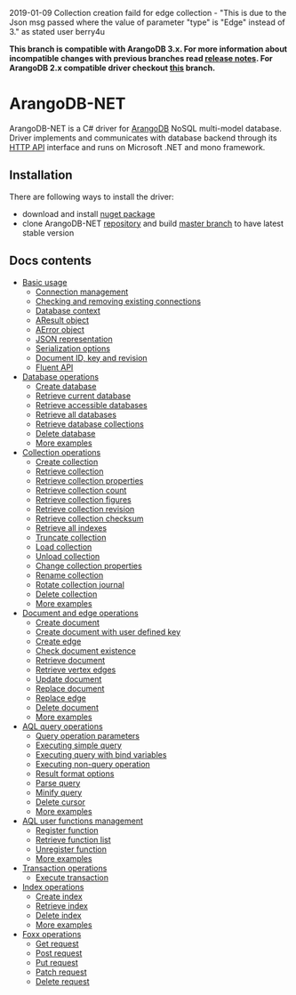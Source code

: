 2019-01-09
Collection creation faild for edge collection -
"This is due to the Json msg passed where the value of parameter "type" is "Edge" instead of 3." as stated user berry4u 
<br/>

**This branch is compatible with ArangoDB 3.x. For more information about incompatible changes with previous branches read [release notes](https://docs.arangodb.com/devel/Manual/ReleaseNotes/UpgradingChanges30.html). For ArangoDB 2.x compatible driver checkout [this](https://github.com/yojimbo87/ArangoDB-NET/tree/2.x) branch.**

# ArangoDB-NET

ArangoDB-NET is a C# driver for [ArangoDB](https://www.arangodb.com/) NoSQL multi-model database. Driver implements and communicates with database backend through its [HTTP API](https://docs.arangodb.com/3.0/HTTP/index.html) interface and runs on Microsoft .NET and mono framework.

## Installation

There are following ways to install the driver:

- download and install [nuget package](https://www.nuget.org/packages/ArangoDB-NET/)
- clone ArangoDB-NET [repository](https://github.com/yojimbo87/ArangoDB-NET) and build [master branch](https://github.com/yojimbo87/ArangoDB-NET/tree/master) to have latest stable version

## Docs contents

- [Basic usage](docs/BasicUsage.md)
  - [Connection management](docs/BasicUsage.md#connection-management)
  - [Checking and removing existing connections](docs/BasicUsage.md#checking-and-removing-existing-connections)
  - [Database context](docs/BasicUsage.md#database-context)
  - [AResult object](docs/BasicUsage.md#aresult-object)
  - [AError object](docs/BasicUsage.md#aerror-object)
  - [JSON representation](docs/BasicUsage.md#json-representation)
  - [Serialization options](docs/BasicUsage.md#serialization-options)
  - [Document ID, key and revision](docs/BasicUsage.md#document-id-key-and-revision)
  - [Fluent API](docs/BasicUsage.md#fluent-api)
- [Database operations](docs/DatabaseOperations.md)
  - [Create database](docs/DatabaseOperations.md#create-database)
  - [Retrieve current database](docs/DatabaseOperations.md#retrieve-current-database)
  - [Retrieve accessible databases](docs/DatabaseOperations.md#retrieve-accessible-databases)
  - [Retrieve all databases](docs/DatabaseOperations.md#retrieve-all-databases)
  - [Retrieve database collections](docs/DatabaseOperations.md#retrieve-database-collections)
  - [Delete database](docs/DatabaseOperations.md#delete-database)
  - [More examples](docs/DatabaseOperations.md#more-examples)
- [Collection operations](docs/CollectionOperations.md)
  - [Create collection](docs/CollectionOperations.md#create-collection)
  - [Retrieve collection](docs/CollectionOperations.md#retrieve-collection)
  - [Retrieve collection properties](docs/CollectionOperations.md#retrieve-collection-properties)
  - [Retrieve collection count](docs/CollectionOperations.md#retrieve-collection-count)
  - [Retrieve collection figures](docs/CollectionOperations.md#retrieve-collection-figures)
  - [Retrieve collection revision](docs/CollectionOperations.md#retrieve-collection-revision)
  - [Retrieve collection checksum](docs/CollectionOperations.md#retrieve-collection-checksum)
  - [Retrieve all indexes](docs/CollectionOperations.md#retrieve-all-indexes)
  - [Truncate collection](docs/CollectionOperations.md#truncate-collection)
  - [Load collection](docs/CollectionOperations.md#load-collection)
  - [Unload collection](docs/CollectionOperations.md#unload-collection)
  - [Change collection properties](docs/CollectionOperations.md#change-collection-properties)
  - [Rename collection](docs/CollectionOperations.md#rename-collection)
  - [Rotate collection journal](docs/CollectionOperations.md#rotate-collection-journal)
  - [Delete collection](docs/CollectionOperations.md#delete-collection)
  - [More examples](docs/CollectionOperations.md#more-examples)
- [Document and edge operations](docs/DocumentAndEdgeOperations.md)
  - [Create document](docs/DocumentAndEdgeOperations.md#create-document)
  - [Create document with user defined key](docs/DocumentAndEdgeOperations.md#create-document-with-user-defined-key)
  - [Create edge](docs/DocumentAndEdgeOperations.md#create-edge)
  - [Check document existence](docs/DocumentAndEdgeOperations.md#check-document-existence)
  - [Retrieve document](docs/DocumentAndEdgeOperations.md#retrieve-document)
  - [Retrieve vertex edges](docs/DocumentAndEdgeOperations.md#retrieve-vertex-edges)
  - [Update document](docs/DocumentAndEdgeOperations.md#update-document)
  - [Replace document](docs/DocumentAndEdgeOperations.md#replace-document)
  - [Replace edge](docs/DocumentAndEdgeOperations.md#replace-edge)
  - [Delete document](docs/DocumentAndEdgeOperations.md#delete-document)
  - [More examples](docs/DocumentAndEdgeOperations.md#more-examples)
- [AQL query operations](docs/QueryOperations.md)
  - [Query operation parameters](docs/QueryOperations.md#query-operation-parameters)
  - [Executing simple query](docs/QueryOperations.md#executing-simple-query)
  - [Executing query with bind variables](docs/QueryOperations.md#executing-query-with-bind-variables)
  - [Executing non-query operation](docs/QueryOperations.md#executing-non-query-operation)
  - [Result format options](docs/QueryOperations.md#result-format-options)
  - [Parse query](docs/QueryOperations.md#parse-query)
  - [Minify query](docs/QueryOperations.md#minify-query)
  - [Delete cursor](docs/QueryOperations.md#delete-cursor)
  - [More examples](docs/QueryOperations.md#more-examples)
- [AQL user functions management](docs/FunctionOperations.md)
  - [Register function](docs/FunctionOperations.md#register-function)
  - [Retrieve function list](docs/FunctionOperations.md#retrieve-function-list)
  - [Unregister function](docs/FunctionOperations.md#unregister-function)
  - [More examples](docs/FunctionOperations.md#more-examples)
- [Transaction operations](docs/TransactionOperations.md)
  - [Execute transaction](docs/TransactionOperations.md#execute-transaction)
- [Index operations](docs/IndexOperations.md)
  - [Create index](docs/IndexOperations.md#create-index)
  - [Retrieve index](docs/IndexOperations.md#retrieve-index)
  - [Delete index](docs/IndexOperations.md#delete-index)
  - [More examples](docs/IndexOperations.md#more-examples)
- [Foxx operations](docs/FoxxOperations.md)
  - [Get request](docs/FoxxOperations.md#get-request)
  - [Post request](docs/FoxxOperations.md#post-request)
  - [Put request](docs/FoxxOperations.md#put-request)
  - [Patch request](docs/FoxxOperations.md#patch-request)
  - [Delete request](docs/FoxxOperations.md#delete-request)
